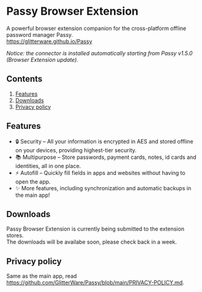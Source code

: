 # Passy Browser Extension

A powerful browser extension companion for the cross-platform offline password manager Passy.  
https://glitterware.github.io/Passy

*Notice: the connector is installed automatically starting from Passy v1.5.0 (Browser Extension update).*

## Contents

1. [Features](#features)
2. [Downloads](#downloads)
3. [Privacy policy](#privacy-policy)

## Features

- 🔒 Security – All your information is encrypted in AES and stored offline on your devices, providing highest-tier security.
- 📚 Multipurpose – Store passwords, payment cards, notes, id cards and identities, all in one place.
- ⚡ Autofill – Quickly fill fields in apps and websites without having to open the app.
- ✨ More features, including synchronization and automatic backups in the main app!

## Downloads

Passy Browser Extension is currently being submitted to the extension stores.  
The downloads will be availabe soon, please check back in a week.

## Privacy policy

Same as the main app, read https://github.com/GlitterWare/Passy/blob/main/PRIVACY-POLICY.md.

